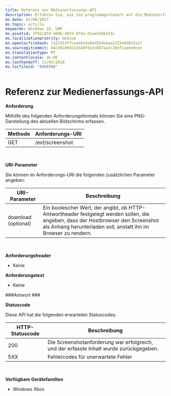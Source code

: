 ```yaml
---
title: Referenz zur Medienerfassungs-API
description: Erfahren Sie, wie Sie programmgesteuert auf die Medienerfassungs-API zugreifen.
ms.date: 02/08/2017
ms.topic: article
keywords: Windows 10, UWP
ms.assetid: 3f92c8fd-4096-4972-97da-01ae5db6423c
ms.localizationpriority: medium
ms.openlocfilehash: 7a27d13f7ceedd14a84d5b4b4aa1233445037a1f
ms.sourcegitcommit: b4c502d69a13340f6e3c887aa3c26ef2aeee9cee
ms.translationtype: MT
ms.contentlocale: de-DE
ms.lasthandoff: 12/03/2018
ms.locfileid: "8469768"
---
```

# <a name="media-capture-api-reference"></a>Referenz zur Medienerfassungs-API #

**Anforderung**

Mithilfe des folgenden Anforderungsformats können Sie eine PNG-Darstellung des aktuellen Bildschirms erfassen.

| Methode        | Anforderungs-URI     | 
| ------------- |-----------------|
| GET           | /ext/screenshot |
<br>

**URI-Parameter**

Sie können im Anforderungs-URI die folgenden zusätzlichen Parameter angeben:


| URI-Parameter      | Beschreibung     | 
| ------------------ |-----------------|
| download (optional)| Ein boolescher Wert, der angibt, ob HTTP-Antwortheader festgelegt werden sollen, die angeben, dass der Hostbrowser den Screenshot als Anhang herunterladen soll, anstatt ihn im Browser zu rendern.  |
<br>

**Anforderungsheader**

* Keine

**Anforderungstext**

* Keine

###<a name="response"></a>Antwort ###

**Statuscode**

Diese API hat die folgenden erwarteten Statuscodes:

| HTTP-Statuscode   | Beschreibung     | 
| ------------------ |-----------------|
| 200                | Die Screenshotanforderung war erfolgreich, und der erfasste Inhalt wurde zurückgegeben. |
| 5XX                | Fehlercodes für unerwartete Fehler |
<br>

**Verfügbare Gerätefamilien**

* Windows Xbox

